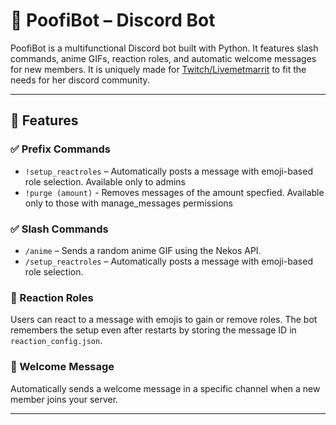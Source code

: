 # 🤖 PoofiBot – Discord Bot

PoofiBot is a multifunctional Discord bot built with Python. It features slash commands, anime GIFs, reaction roles, and automatic welcome messages for new members.
It is uniquely made for [Twitch/Livemetmarrit](https://twitch.tv/livemetmarrit) to fit the needs for her discord community.

---

## 🚀 Features

### ✅ Prefix Commands
- `!setup_reactroles` – Automatically posts a message with emoji-based role selection. Available only to admins
- `!purge (amount)` - Removes messages of the amount specfied. Available only to those with manage_messages permissions

### ✅ Slash Commands
- `/anime` – Sends a random anime GIF using the Nekos API.
- `/setup_reactroles` – Automatically posts a message with emoji-based role selection.

### 📌 Reaction Roles
Users can react to a message with emojis to gain or remove roles. The bot remembers the setup even after restarts by storing the message ID in `reaction_config.json`.

### 👋 Welcome Message
Automatically sends a welcome message in a specific channel when a new member joins your server.

---
